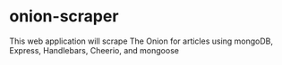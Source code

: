 # onion-scraper
This web application will scrape The Onion for articles using mongoDB, Express, Handlebars, Cheerio, and mongoose
